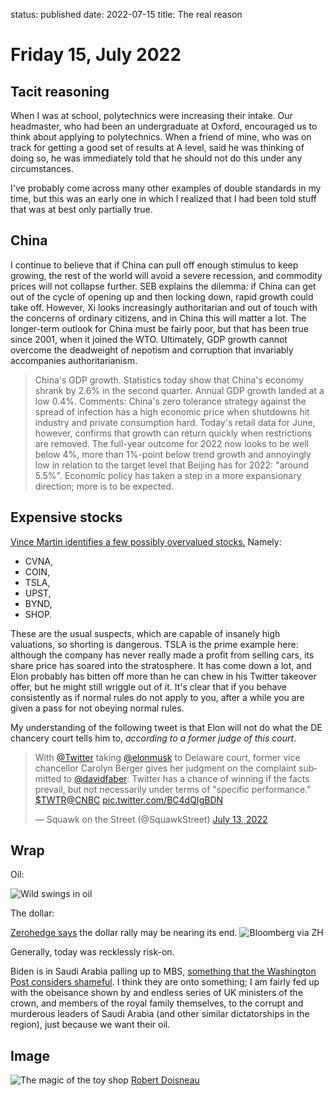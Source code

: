 status: published
date: 2022-07-15
title: The real reason

# Friday 15, July 2022

## Tacit reasoning

When I was at school, polytechnics were increasing their intake. 
Our headmaster, who had been an undergraduate at Oxford, encouraged us to think about applying to polytechnics.
When a friend of mine, who was on track for getting a good set of results at A level, said he was thinking of doing so, 
he was immediately told that he should not do this under any circumstances.

I've probably come across many other examples of double standards in my time, but this was an early one in which I realized that I had been told stuff that was at best only partially true.

## China

I continue to believe that if China can pull off enough stimulus to keep growing, the rest of the world will avoid a severe recession, and commodity prices will not collapse further.
SEB explains the dilemma: if China can get out of the cycle of opening up and then locking down, rapid growth could take off.
However, Xi looks increasingly authoritarian and out of touch with the concerns of ordinary citizens, and in China this will matter a lot.
The longer-term outlook for China must be fairly poor, but that has been true since 2001, when it joined the WTO. Ultimately, GDP growth cannot overcome the deadweight of nepotism and corruption that invariably accompanies authoritarianism.

> China's GDP growth. Statistics today show that China's economy shrank by 2.6% in the second quarter. Annual GDP growth landed at a low 0.4%. Comments: China's zero tolerance strategy against the spread of infection has a high economic price when shutdowns hit industry and private consumption hard. Today's retail data for June, however, confirms that growth can return quickly when restrictions are removed. The full-year outcome for 2022 now looks to be well below 4%, more than 1%-point below trend growth and annoyingly low in relation to the target level that Beijing has for 2022: "around 5.5%". Economic policy has taken a step in a more expansionary direction; more is to be expected.


## Expensive stocks

[Vince Martin identifies a few possibly overvalued stocks.](https://www.overlookedalpha.com/p/research-notes-the-beatings-will?utm_source=email)
Namely:

- CVNA,
- COIN,
- TSLA,
- UPST,
- BYND,
- SHOP.

These are the usual suspects, which are capable of insanely high valuations, so shorting is dangerous.
TSLA is the prime example here: although the company has never really made a profit from selling cars,
its share price has soared into the stratosphere. It has come down a lot, and Elon probably has bitten off more than he can chew in his Twitter takeover offer, but he might still wriggle out of it.
It's clear that if you behave consistently as if normal rules do not apply to you, after a while you are given a pass for not obeying normal rules.

My understanding of the following tweet is that Elon will not do what the DE chancery court tells him to, _according to a former judge of this court_. 

<blockquote class="twitter-tweet"><p lang="en" dir="ltr">With <a href="https://twitter.com/Twitter?ref_src=twsrc%5Etfw">@Twitter</a> taking <a href="https://twitter.com/elonmusk?ref_src=twsrc%5Etfw">@elonmusk</a> to Delaware court, former vice chancellor Carolyn Berger gives her judgment on the complaint submitted to <a href="https://twitter.com/davidfaber?ref_src=twsrc%5Etfw">@davidfaber</a>: Twitter has a chance of winning if the facts prevail, but not necessarily under terms of &quot;specific performance.&quot; <a href="https://twitter.com/search?q=%24TWTR&amp;src=ctag&amp;ref_src=twsrc%5Etfw">$TWTR</a><a href="https://twitter.com/CNBC?ref_src=twsrc%5Etfw">@CNBC</a> <a href="https://t.co/BC4dQIgBDN">pic.twitter.com/BC4dQIgBDN</a></p>&mdash; Squawk on the Street (@SquawkStreet) <a href="https://twitter.com/SquawkStreet/status/1547248567143862273?ref_src=twsrc%5Etfw">July 13, 2022</a></blockquote> <script async src="https://platform.twitter.com/widgets.js" charset="utf-8"></script> 

## Wrap

Oil:

![Wild swings in oil](https://tvc-invdn-com.investing.com/data/tvc_a6bcc3cfa8daee4bdfd16eba797b2bdb.png)

The dollar:

[Zerohedge says](https://www.zerohedge.com/markets/beginning-end-dollars-irrepressible-rally) the dollar rally may be nearing its end. 
![Bloomberg via ZH](https://www.zerohedge.com/s3/files/inline-images/long%20run%20fed%20expectations%201.jpg?itok=yAX-GXZ9)

Generally, today was recklessly risk-on.

Biden is in Saudi Arabia palling up to MBS, [something that the Washington Post considers shameful](https://twitter.com/ggreenwald/status/1548025223290597385?s=20&t=pRv1Sa_YBO4ISr3Xl6Nz2A). 
I think they are onto something; I am fairly fed up with the obeisance shown by and endless series of UK ministers of the crown, and members of the royal family themselves, to the corrupt and murderous leaders of Saudi Arabia (and other similar dictatorships in the region), just because we want their oil.

## Image

![The magic of the toy shop](https://pbs.twimg.com/media/FXuF7phUUAEEAJf?format=jpg&name=large)
[Robert Doisneau](https://twitter.com/Mia3n/status/1547978162373398538?s=20&t=pxsHUwiyJTygCKNm4mtIfQ)
